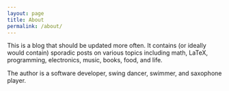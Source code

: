 ```yaml
---
layout: page
title: About
permalink: /about/
---
```


This is a blog that should be updated more often.
It contains (or ideally would contain) sporadic posts
on various topics including math, LaTeX, programming, electronics,
music, books, food, and life.

The author is a software developer, swing dancer,
swimmer, and saxophone player.
